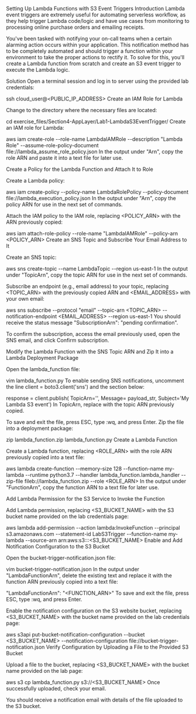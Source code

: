 Setting Up Lambda Functions with S3 Event Triggers
Introduction
Lambda event triggers are extremely useful for automating serverless workflow, as they help trigger Lambda code/logic and have use cases from monitoring to processing online purchase orders and emailing receipts.

You've been tasked with notifying your on-call teams when a certain alarming action occurs within your application. This notification method has to be completely automated and should trigger a function within your environment to take the proper actions to rectify it. To solve for this, you'll create a Lambda function from scratch and create an S3 event trigger to execute the Lambda logic.

Solution
Open a terminal session and log in to server using the provided lab credentials:

ssh cloud_user@<PUBLIC_IP_ADDRESS>
Create an IAM Role for Lambda

Change to the directory where the necessary files are located:

cd exercise_files/Section4-AppLayer/Lab1-LambdaS3EventTrigger/
Create an IAM role for Lambda:

aws iam create-role --role-name LambdaIAMRole --description "Lambda Role" --assume-role-policy-document file://lambda_assume_role_policy.json
In the output under "Arn", copy the role ARN and paste it into a text file for later use.

Create a Policy for the Lambda Function and Attach It to Role

Create a Lambda policy:

aws iam create-policy --policy-name LambdaRolePolicy --policy-document file://lambda_execution_policy.json
In the output under "Arn", copy the policy ARN for use in the next set of commands.

Attach the IAM policy to the IAM role, replacing <POLICY_ARN> with the ARN previously copied:

aws iam attach-role-policy --role-name "LambdaIAMRole" --policy-arn <POLICY_ARN>
Create an SNS Topic and Subscribe Your Email Address to It

Create an SNS topic:

aws sns create-topic --name LambdaTopic --region us-east-1
In the output under "TopicArn", copy the topic ARN for use in the next set of commands.

Subscribe an endpoint (e.g., email address) to your topic, replacing <TOPIC_ARN> with the previously copied ARN and <EMAIL_ADDRESS> with your own email:

aws sns subscribe --protocol "email" --topic-arn <TOPIC_ARN> --notification-endpoint <EMAIL_ADDRESS> --region us-east-1
You should receive the status message "SubscriptionArn": "pending confirmation".

To confirm the subscription, access the email previously used, open the SNS email, and click Confirm subscription.

Modify the Lambda Function with the SNS Topic ARN and Zip It into a Lambda Deployment Package

Open the lambda_function file:

vim lambda_function.py
To enable sending SNS notifications, uncomment the line client = boto3.client('sns') and the section below:

response = client.publish(
TopicArn='<SNS-TOPIC-ARN>',
Message= payload_str,
Subject='My Lambda S3 event')
In TopicArn, replace <SNS-TOPIC-ARN> with the topic ARN previously copied.

To save and exit the file, press ESC, type :wq, and press Enter.
Zip the file into a deployment package:

zip lambda_function.zip lambda_function.py
Create a Lambda Function

Create a Lambda function, replacing <ROLE_ARN> with the role ARN previously copied into a text file:

aws lambda create-function --memory-size 128 --function-name my-lambda --runtime python3.7 --handler lambda_function.lambda_handler --zip-file fileb://lambda_function.zip --role <ROLE_ARN>
In the output under "FunctionArn", copy the function ARN to a text file for later use.

Add Lambda Permission for the S3 Service to Invoke the Function

Add Lambda permission, replacing <S3_BUCKET_NAME> with the S3 bucket name provided on the lab credentials page:

aws lambda add-permission --action lambda:InvokeFunction --principal s3.amazonaws.com --statement-id LabS3Trigger --function-name my-lambda --source-arn arn:aws:s3:::<S3_BUCKET_NAME>
Enable and Add Notification Configuration to the S3 Bucket

Open the bucket-trigger-notification.json file:

vim bucket-trigger-notification.json
In the output under "LambdaFunctionArn", delete the existing text and replace it with the function ARN previously copied into a text file:

"LambdaFunctionArn": "<FUNCTION_ARN>"
To save and exit the file, press ESC, type :wq, and press Enter.

Enable the notification configuration on the S3 website bucket, replacing <S3_BUCKET_NAME> with the bucket name provided on the lab credentials page:

aws s3api put-bucket-notification-configuration --bucket <S3_BUCKET_NAME> --notification-configuration file://bucket-trigger-notification.json
Verify Configuration by Uploading a File to the Provided S3 Bucket

Upload a file to the bucket, replacing <S3_BUCKET_NAME> with the bucket name provided on the lab page:

aws s3 cp lambda_function.py s3://<S3_BUCKET_NAME>
Once successfully uploaded, check your email.

You should receive a notification email with details of the file uploaded to the S3 bucket.